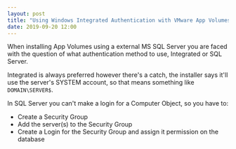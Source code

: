 ```yaml
---
layout: post
title: "Using Windows Integrated Authentication with VMware App Volumes"
date: 2019-09-20 12:00
---
```


When installing App Volumes using a external MS SQL Server you are faced with 
the question of what authentication method to use, Integrated or SQL Server.

Integrated is always preferred however there's a catch, the installer says it'll
use the server's SYSTEM account, so that means something like `DOMAIN\SERVER$`.

In SQL Server you can't make a login for a Computer Object, so you have to:

* Create a Security Group
* Add the server(s) to the Security Group
* Create a Login for the Security Group and assign it permission on the database
